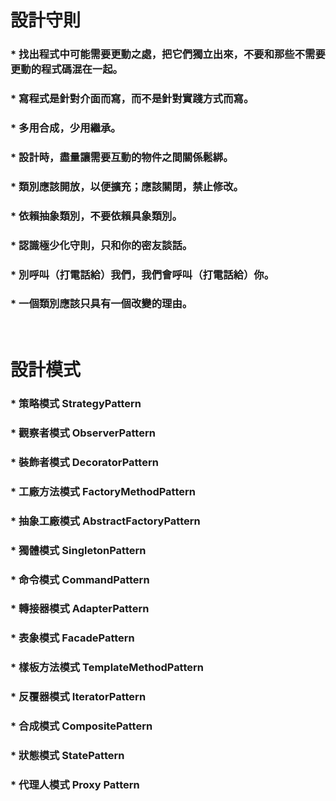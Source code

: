 設計守則
=====
### * 找出程式中可能需要更動之處，把它們獨立出來，不要和那些不需要更動的程式碼混在一起。
### * 寫程式是針對介面而寫，而不是針對實踐方式而寫。
### * 多用合成，少用繼承。
### * 設計時，盡量讓需要互動的物件之間關係鬆綁。
### * 類別應該開放，以便擴充；應該關閉，禁止修改。
### * 依賴抽象類別，不要依賴具象類別。
### * 認識極少化守則，只和你的密友談話。
### * 別呼叫（打電話給）我們，我們會呼叫（打電話給）你。
### * 一個類別應該只具有一個改變的理由。
<br />

設計模式
=====
### * 策略模式 StrategyPattern
### * 觀察者模式 ObserverPattern
### * 裝飾者模式 DecoratorPattern
### * 工廠方法模式 FactoryMethodPattern
### * 抽象工廠模式 AbstractFactoryPattern
### * 獨體模式 SingletonPattern
### * 命令模式 CommandPattern
### * 轉接器模式 AdapterPattern
### * 表象模式 FacadePattern
### * 樣板方法模式 TemplateMethodPattern
### * 反覆器模式 IteratorPattern
### * 合成模式 CompositePattern
### * 狀態模式 StatePattern
### * 代理人模式 Proxy Pattern
